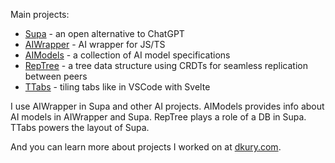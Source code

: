 Main projects:
- [Supa](supa) - an open alternative to ChatGPT
- [AIWrapper](aiwrapper) - AI wrapper for JS/TS
- [AIModels](aimodels) - a collection of AI model specifications
- [RepTree](reptree) - a tree data structure using CRDTs for seamless replication between peers
- [TTabs](ttabs) - tiling tabs like in VSCode with Svelte

I use AIWrapper in Supa and other AI projects. AIModels provides info about AI models in AIWrapper and Supa. RepTree plays a role of a DB in Supa. TTabs powers the layout of Supa.

And you can learn more about projects I worked on at [dkury.com](https://dkury.com).
